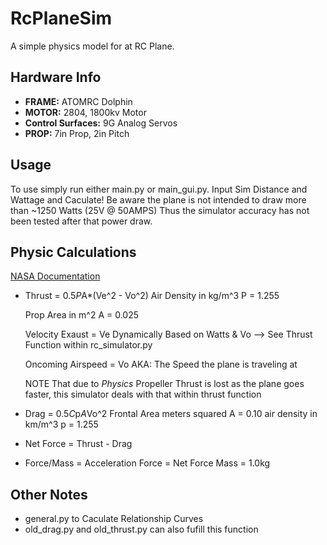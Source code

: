# RcPlaneSim

A simple physics model for at RC Plane.

## Hardware Info

- **FRAME:** ATOMRC Dolphin
- **MOTOR:** 2804, 1800kv Motor
- **Control Surfaces:** 9G Analog Servos
- **PROP:** 7in Prop, 2in Pitch

## Usage

To use simply run either main.py or main_gui.py.
Input Sim Distance and Wattage and Caculate!
Be aware the plane is not intended to draw more than ~1250 Watts (25V @ 50AMPS)
Thus the simulator accuracy has not been tested after that power draw.

## Physic Calculations

[NASA Documentation](https://www1.grc.nasa.gov/beginners-guide-to-aeronautics/propeller-thrust/)

- Thrust = 0.5*P*A*(Ve^2 - Vo^2)
    Air Density in kg/m^3
    P = 1.255

    Prop Area in m^2
    A = 0.025

    Velocity Exaust = Ve
    Dynamically Based on Watts & Vo --> See Thrust Function within rc_simulator.py

    Oncoming Airspeed = Vo
    AKA: The Speed the plane is traveling at

    NOTE That due to *Physics* Propeller Thrust is lost as the plane goes faster, this simulator deals with that within thrust function

- Drag = 0.5*C*p*A*Vo^2
    Frontal Area meters squared
    A = 0.10
    air density in km/m^3
    p = 1.255

- Net Force = Thrust - Drag

- Force/Mass = Acceleration
    Force = Net Force
    Mass = 1.0kg

## Other Notes

- general.py to Caculate Relationship Curves
- old_drag.py and old_thrust.py can also fufill this function
